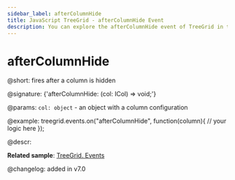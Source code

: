 ```yaml
---
sidebar_label: afterColumnHide
title: JavaScript TreeGrid - afterColumnHide Event 
description: You can explore the afterColumnHide event of TreeGrid in the documentation of the DHTMLX JavaScript UI library. Browse developer guides and API reference, try out code examples and live demos, and download a free 30-day evaluation version of DHTMLX Suite 7.
---
```


# afterColumnHide

@short: fires after a column is hidden

@signature: {'afterColumnHide: (col: ICol) => void;'}

@params:
`col: object` - an object with a column configuration

@example:
treegrid.events.on("afterColumnHide", function(column){
    // your logic here
});

@descr:

**Related sample**: [TreeGrid. Events](https://snippet.dhtmlx.com/sgwnxshe)

@changelog: added in v7.0